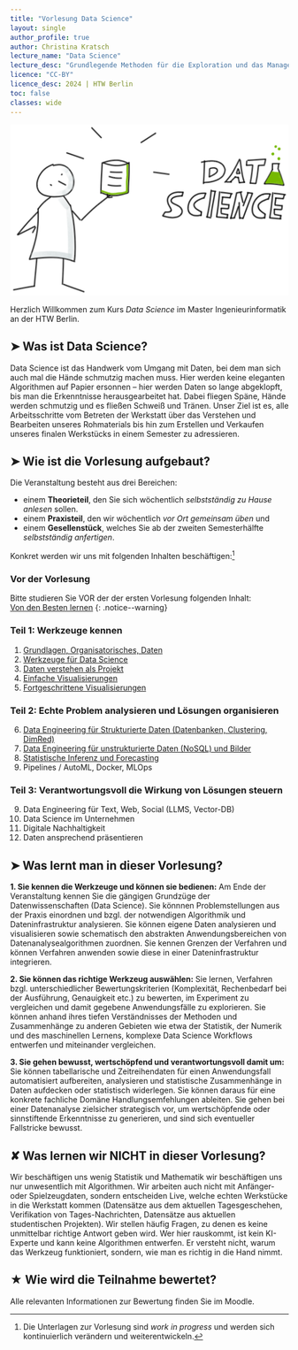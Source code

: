 ```yaml
---
title: "Vorlesung Data Science"
layout: single
author_profile: true
author: Christina Kratsch
lecture_name: "Data Science"
lecture_desc: "Grundlegende Methoden für die Exploration und das Management von Daten."
licence: "CC-BY"
licence_desc: 2024 | HTW Berlin 
toc: false
classes: wide
---
```


<img src="assets/images/ds-lecture/Data Science Intro.png">

Herzlich Willkommen zum Kurs <em>Data Science</em> im Master Ingenieurinformatik an der HTW Berlin.

## ➤ Was ist Data Science?

Data Science ist das Handwerk vom Umgang mit Daten, bei dem man sich auch mal die Hände schmutzig machen muss. Hier werden keine eleganten Algorithmen auf Papier ersonnen – hier werden Daten so lange abgeklopft, bis man die Erkenntnisse herausgearbeitet hat. Dabei fliegen Späne, Hände werden schmutzig und es fließen Schweiß und Tränen. Unser Ziel ist es, alle Arbeitsschritte vom Betreten der Werkstatt über das Verstehen und Bearbeiten unseres Rohmaterials bis hin zum Erstellen und Verkaufen unseres finalen Werkstücks in einem Semester zu adressieren. 

## ➤ Wie ist die Vorlesung aufgebaut?

Die Veranstaltung besteht aus drei Bereichen:

* einem **Theorieteil**, den Sie sich wöchentlich *selbstständig zu Hause anlesen* sollen.
* einem **Praxisteil**, den wir  wöchentlich *vor Ort gemeinsam üben* und
* einem **Gesellenstück**, welches Sie ab der zweiten Semesterhälfte *selbstständig anfertigen*.

Konkret werden wir uns mit folgenden Inhalten beschäftigen:[^1]

[^1]: Die Unterlagen zur Vorlesung sind *work in progress* und werden sich kontinuierlich verändern und weiterentwickeln.

### Vor der Vorlesung

Bitte studieren Sie VOR der der ersten Vorlesung folgenden Inhalt: <br>
[Von den Besten lernen](modules/ex-bahn-ds/index.md)
{: .notice--warning}


### Teil 1: Werkzeuge kennen

1. [Grundlagen, Organisatorisches, Daten](lectures/01/01.md)
2. [Werkzeuge für Data Science](lectures/02/02.md)
3. [Daten  verstehen als Projekt](lectures/03/03.md)
4. [Einfache Visualisierungen](lectures/04/04.md)
5. [Fortgeschrittene Visualisierungen](lectures/05/05.md)

### Teil 2: Echte Problem analysieren und Lösungen organisieren

6. [Data Engineering für Strukturierte Daten (Datenbanken, Clustering, DimRed)](lectures/06/06.md)
7. [Data Engineering für unstrukturierte Daten (NoSQL) und Bilder](lectures/07/07.md)
8. [Statistische Inferenz und Forecasting](lectures/08/08.md)
9. Pipelines / AutoML, Docker, MLOps		

### Teil 3: Verantwortungsvoll die Wirkung von Lösungen steuern
09.	Data Engineering für Text, Web, Social (LLMS, Vector-DB)	
10. Data Science im Unternehmen		
11.	Digitale Nachhaltigkeit	
12. Daten ansprechend präsentieren



## ➤ Was lernt man in dieser Vorlesung?

**1. Sie kennen die Werkzeuge und können sie bedienen:** Am Ende der Veranstaltung kennen Sie die gängigen Grundzüge der Datenwissenschaften (Data Science). Sie könnnen Problemstellungen aus der Praxis einordnen und bzgl. der notwendigen Algorithmik und Dateninfrastruktur analysieren. Sie können eigene Daten analysieren und visualisieren sowie schematisch den abstrakten Anwendungsbereichen von Datenanalysealgorithmen zuordnen. Sie kennen Grenzen der Verfahren und können Verfahren anwenden sowie diese in einer Dateninfrastruktur integrieren.

**2. Sie können das richtige Werkzeug auswählen:** Sie lernen,  Verfahren bzgl. unterschiedlicher Bewertungskriterien (Komplexität, Rechenbedarf bei der Ausführung, Genauigkeit etc.) zu bewerten, im Experiment zu vergleichen und damit gegebene Anwendungsfälle zu explorieren. Sie können anhand ihres tiefen Verständnisses der Methoden und Zusammenhänge zu anderen Gebieten wie etwa der Statistik, der Numerik und des maschinellen Lernens, komplexe Data Science 
Workflows entwerfen und miteinander vergleichen. 

**3. Sie gehen bewusst, wertschöpfend und verantwortungsvoll damit um:** Sie können tabellarische und Zeitreihendaten für einen Anwendungsfall automatisiert aufbereiten, analysieren und statistische Zusammenhänge in Daten aufdecken oder statistisch widerlegen. Sie können daraus für eine konkrete fachliche Domäne Handlungsemfehlungen ableiten. Sie gehen bei einer Datenanalyse zielsicher strategisch vor, um wertschöpfende oder sinnstiftende Erkenntnisse zu generieren, und sind sich eventueller Fallstricke bewusst.

## ✘ Was lernen wir NICHT in dieser Vorlesung?

Wir beschäftigen uns wenig Statistik und Mathematik wir beschäftigen uns nur unwesentlich mit Algorithmen. Wir arbeiten auch nicht mit Anfänger- oder Spielzeugdaten, sondern entscheiden Live, welche echten Werkstücke in die Werkstatt kommen (Datensätze aus dem aktuellen Tagesgeschehen, Verifikation von Tages-Nachrichten, Datensätze aus aktuellen studentischen Projekten). Wir stellen häufig Fragen, zu denen es keine unmittelbar richtige Antwort geben wird. Wer hier rauskommt, ist kein KI-Experte und kann keine Algorithmen entwerfen. Er versteht nicht, warum das Werkzeug funktioniert, sondern, wie man es richtig in die Hand nimmt.


## ★ Wie wird die Teilnahme bewertet?

Alle relevanten Informationen zur Bewertung finden Sie im Moodle.